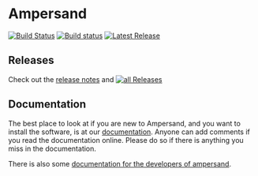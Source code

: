 # Ampersand

[![Build Status](https://travis-ci.org/AmpersandTarski/Ampersand.svg?branch=master)](https://travis-ci.org/AmpersandTarski/Ampersand)
[![Build status](https://ci.appveyor.com/api/projects/status/ai0pwvb7corwkjjm?svg=true)](https://ci.appveyor.com/project/hanjoosten/ampersand)
[![Latest Release](https://img.shields.io/github/release/AmpersandTarski/Ampersand.svg)](https://github.com/AmpersandTarski/Ampersand/releases/latest)

## Releases

Check out the [release notes](https://github.com/AmpersandTarski/Ampersand/blob/development/ReleaseNotes.md) and [![all Releases](https://img.shields.io/github/release/AmpersandTarski/Ampersand.svg)](https://github.com/AmpersandTarski/Ampersand/releases)

## Documentation

The best place to look at if you are new to Ampersand, and you want to install the software, is at our [documentation](https://ampersandtarski.gitbook.io/documentation/). Anyone can add comments if you read the documentation online. Please do so if there is anything you miss in the documentation.

There is also some [documentation for the developers of ampersand](https://ampersandtarski.gitbook.io/the-tools-we-use-for-ampersand/).
